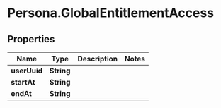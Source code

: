 # Persona.GlobalEntitlementAccess

## Properties

Name | Type | Description | Notes
------------ | ------------- | ------------- | -------------
**userUuid** | **String** |  | 
**startAt** | **String** |  | 
**endAt** | **String** |  | 


